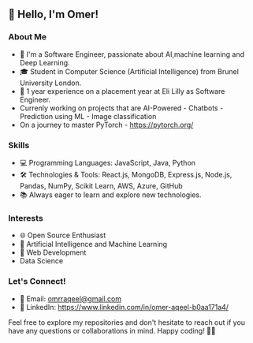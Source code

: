 ## 👋 Hello, I'm Omer!

### About Me

- 🚀 I'm a Software Engineer, passionate about AI,machine learning and Deep Learning.
- 🎓 Student in Computer Science (Artificial Intelligence) from Brunel University London.
- 💼 1 year experience on a placement year at Eli Lilly as Software Engineer.
- Currenly working on projects that are AI-Powered
      - Chatbots
      - Prediction using ML
      - Image classification
- On a journey to master PyTorch - https://pytorch.org/

### Skills

- 💻 Programming Languages: JavaScript, Java, Python
- 🛠️ Technologies & Tools: React.js, MongoDB, Express.js, Node.js, Pandas, NumPy, Scikit Learn, AWS, Azure, GitHub
- 📚 Always eager to learn and explore new technologies.

### Interests

- 🌐 Open Source Enthusiast
- 🤖 Artificial Intelligence and Machine Learning
- 🚀 Web Development
- Data Science

### Let's Connect!

- 📧 Email: omrraqeel@gmail.com
- 💼 LinkedIn: https://www.linkedin.com/in/omer-aqeel-b0aa171a4/

Feel free to explore my repositories and don't hesitate to reach out if you have any questions or collaborations in mind. Happy coding! 👨‍💻
